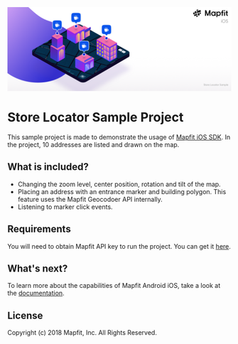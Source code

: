 ![alt text](https://github.com/mapfit/store-locator-iOS-sample/blob/master/StoreLocator-iOS.png)

# Store Locator Sample Project
This sample project is made to demonstrate the usage of [Mapfit iOS SDK](https://github.com/mapfit/iOS-sdk). In the project, 10 addresses are listed and drawn on the map.

## What is included?
- Changing the zoom level, center position, rotation and tilt of the map.
- Placing an address with an entrance marker and building polygon. This feature uses the Mapfit Geocodoer API internally.
- Listening to marker click events.

## Requirements
You will need to obtain Mapfit API key to run the project. You can get it [here](https://mapfit.com/getstarted).

## What's next?
To learn more about the capabilities of Mapfit Android iOS, take a look at the [documentation](https://iOS.mapfit.com/docs).

## License
Copyright (c) 2018 Mapfit, Inc.
All Rights Reserved.

